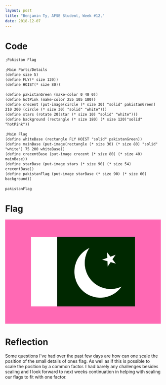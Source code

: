 ```yaml
---
layout: post
title: "Benjamin Ty, AFSE Student, Week #12,"
date: 2018-12-07
---
```


# Code
```
;Pakistan Flag

;Main Parts/Details
(define size 5)
(define FLY(* size 120))
(define HOIST(* size 80))

(define pakistanGreen (make-color 0 40 0))
(define hotPink (make-color 255 105 180))
(define crecent (put-image(circle (* size 30) "solid" pakistanGreen) 210 200 (circle (* size 30) "solid" "white")))
(define stars (rotate 20(star (* size 10) "solid" "white")))
(define background (rectangle (* size 180) (* size 120)"solid" "hotPink"))

;Main Flag
(define whiteBase (rectangle FLY HOIST "solid" pakistanGreen))
(define mainBase (put-image(rectangle (* size 30) (* size 80) "solid" "white") 75 200 whiteBase))
(define crecentBase (put-image crecent (* size 80) (* size 40) mainBase))
(define starBase (put-image stars (* size 90) (* size 54) crecentBase))
(define pakistanFlag (put-image starBase (* size 90) (* size 60) background))

pakistanFlag
```
# Flag
![Flag Screenshot](/images/flag2.png)

# Reflection
Some questions I've had over the past few days are how can one scale the position of the small details of ones flag. As well as if this is possible to scale the position by a common factor. I had barely any challenges besides scaling and I look forward to next weeks continuation in helping with scaling our flags to fit with one factor.
